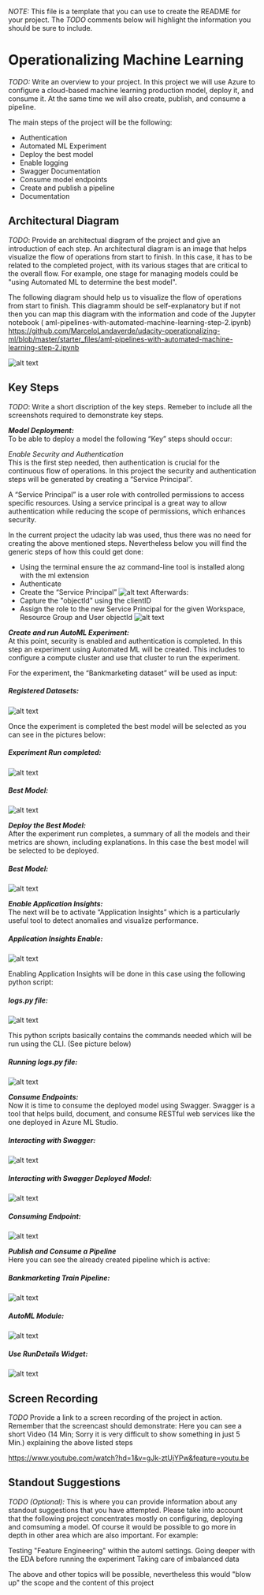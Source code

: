 *NOTE:* This file is a template that you can use to create the README for your project. The *TODO* comments below will highlight the information you should be sure to include.


# Operationalizing Machine Learning

*TODO:* Write an overview to your project.
In this project we will use Azure to configure a cloud-based machine learning production model, deploy it, and consume it. At the same time we will also create, publish, and consume a pipeline.

The main steps of the project will be the following:

- Authentication
- Automated ML Experiment
- Deploy the best model
- Enable logging
- Swagger Documentation
- Consume model endpoints
- Create and publish a pipeline
- Documentation

## Architectural Diagram
*TODO*: Provide an architectual diagram of the project and give an introduction of each step. An architectural diagram is an image that helps visualize the flow of operations from start to finish. In this case, it has to be related to the completed project, with its various stages that are critical to the overall flow. For example, one stage for managing models could be "using Automated ML to determine the best model". 

The following diagram should help us to visualize the flow of operations from start to finish. This diagramm should be self-explanatory but if not then 
you can map this diagram with the information and code of the Jupyter notebook ( aml-pipelines-with-automated-machine-learning-step-2.ipynb)
https://github.com/MarceloLandaverde/udacity-operationalizing-ml/blob/master/starter_files/aml-pipelines-with-automated-machine-learning-step-2.ipynb

![alt text](https://github.com/MarceloLandaverde/udacity-operationalizing-ml/blob/master/Arc_Diagramm.PNG)

## Key Steps
*TODO*: Write a short discription of the key steps. Remeber to include all the screenshots required to demonstrate key steps. 

***Model Deployment:*** \
To be able to deploy a model the following “Key” steps should occur:

*Enable Security and Authentication* \
This is the first step needed, then authentication is crucial for the continuous flow of operations. In this project the security and authentication steps will be generated by creating a “Service Principal”.

A “Service Principal” is a user role with controlled permissions to access specific resources. Using a service principal is a great way to allow authentication while reducing the scope of permissions, which enhances security.

In the current project the udacity lab was used, thus there was no need for creating the above mentioned steps. Nevertheless below you will find the generic steps of how this could get done:

- Using the terminal ensure the az command-line tool is installed along with the ml extension
- Authenticate
- Create the “Service Principal” 
![alt text](https://github.com/MarceloLandaverde/udacity-operationalizing-ml/blob/master/1_Creating_SP.PNG)
Afterwards:
- Capture the "objectId" using the clientID
- Assign the role to the new Service Principal for the given Workspace, Resource Group and User objectId
![alt text](https://github.com/MarceloLandaverde/udacity-operationalizing-ml/blob/master/2_Creating_SP_Role_Owner.PNG)

***Create and run AutoML Experiment:*** \
At this point, security is enabled and authentication is completed. In this step an experiment using Automated ML will be created. This includes to configure a compute cluster and use that cluster to run the experiment.

For the experiment, the “Bankmarketing dataset” will be used as input:

##### Registered Datasets:
![alt text](https://github.com/MarceloLandaverde/udacity-operationalizing-ml/blob/master/1-Registered_Datasets.PNG)

Once the experiment is completed the best model will be selected as you can see in the pictures below:

##### Experiment Run completed:
![alt text](https://github.com/MarceloLandaverde/udacity-operationalizing-ml/blob/master/2-Run_Completed.PNG)

##### Best Model:
![alt text](https://github.com/MarceloLandaverde/udacity-operationalizing-ml/blob/master/3-Best_Model.PNG)

***Deploy the Best Model:***\
After the experiment run completes, a summary of all the models and their metrics are shown, including explanations. In this case the best model will be selected to be deployed.

##### Best Model:
![alt text](https://github.com/MarceloLandaverde/udacity-operationalizing-ml/blob/master/3-Best_Model.PNG)

***Enable Application Insights:***\
The next will be to activate “Application Insights” which is a particularly useful tool to detect anomalies and visualize performance.

##### Application Insights Enable:
![alt text](https://github.com/MarceloLandaverde/udacity-operationalizing-ml/blob/master/4-Application_Insights.PNG)

Enabling Application Insights will be done in this case using the following python script:
##### logs.py file:
![alt text](https://github.com/MarceloLandaverde/udacity-operationalizing-ml/blob/master/4.1-LogsPY.PNG)

This python scripts basically contains the commands needed which will be run using the CLI. (See picture below)

##### Running logs.py file:
![alt text](https://github.com/MarceloLandaverde/udacity-operationalizing-ml/blob/master/4.2-LogsPYCommandLine.PNG)

***Consume Endpoints:***\
Now it is time to consume the deployed model using Swagger. Swagger is a tool that helps build, document, and consume RESTful web services like the one deployed in Azure ML Studio.

##### Interacting with Swagger:
![alt text](https://github.com/MarceloLandaverde/udacity-operationalizing-ml/blob/master/localhost9000.PNG)

##### Interacting with Swagger Deployed Model:
![alt text](https://github.com/MarceloLandaverde/udacity-operationalizing-ml/blob/master/5-Swagger_Instance.PNG)

##### Consuming Endpoint:
![alt text](https://github.com/MarceloLandaverde/udacity-operationalizing-ml/blob/master/6-Consume_End_Point.PNG)

***Publish and Consume a Pipeline***\
Here you can see the already created pipeline which is active:

##### Bankmarketing Train Pipeline:
![alt text](https://github.com/MarceloLandaverde/udacity-operationalizing-ml/blob/master/7-Pipeline_Published_and_Active.PNG)

##### AutoML Module:
![alt text](https://github.com/MarceloLandaverde/udacity-operationalizing-ml/blob/master/8-AutoMLModule.PNG)

##### Use RunDetails Widget:
![alt text](https://github.com/MarceloLandaverde/udacity-operationalizing-ml/blob/master/9-Run_Details_Widget.PNG)


## Screen Recording
*TODO* Provide a link to a screen recording of the project in action. Remember that the screencast should demonstrate:
Here you can see a short Video (14 Min; Sorry it is very difficult to show something in just 5 Min.) explaining the above listed steps

https://www.youtube.com/watch?hd=1&v=gJk-ztUjYPw&feature=youtu.be


## Standout Suggestions
*TODO (Optional):* This is where you can provide information about any standout suggestions that you have attempted.
Please take into account that the following project concentrates mostly on configuring, deploying and comsuming a model.
Of course it would be possible to go more in depth in other area which are also important. For example:

Testing "Feature Engineering" within the automl settings.
Going deeper with the EDA before running the experiment
Taking care of imbalanced data

The above and other topics will be possible, nevertheless this would "blow up" the scope and the content of this project


 
